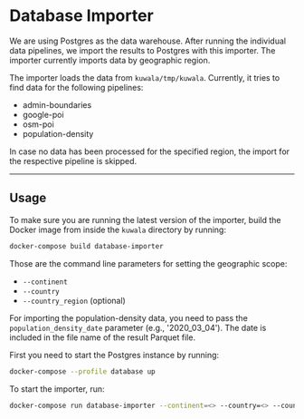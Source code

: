 # Database Importer

We are using Postgres as the data warehouse. After running the individual data pipelines, we import the results to
Postgres with this importer. The importer currently imports data by geographic region.

The importer loads the data from `kuwala/tmp/kuwala`. Currently, it tries to find data for the following pipelines:

- admin-boundaries
- google-poi
- osm-poi
- population-density

In case no data has been processed for the specified region, the import for the respective pipeline is skipped.

---

## Usage

To make sure you are running the latest version of the importer, build the Docker image from inside the `kuwala` 
directory by running:

```zsh
docker-compose build database-importer
```

Those are the command line parameters for setting the geographic scope:

- `--continent`
- `--country`
- `--country_region` (optional)

For importing the population-density data, you need to pass the `population_density_date` parameter (e.g., 
'2020_03_04'). The date is included in the file name of the result Parquet file.

First you need to start the Postgres instance by running:

```zsh
docker-compose --profile database up
```

To start the importer, run:

```zsh
docker-compose run database-importer --continent=<> --country=<> --country_region=<>
```
